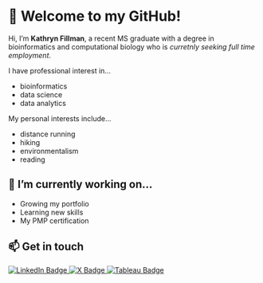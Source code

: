 # 👋 Welcome to my GitHub!
Hi, I’m **Kathryn Fillman**, a recent MS graduate with a degree in bioinformatics and computational biology who is *curretnly seeking full time employment*.

I have professional interest in...
- bioinformatics
- data science
- data analytics

My personal interests include...
- distance running
- hiking
- environmentalism
- reading
## 🌱 I’m currently working on...
- Growing my portfolio
- Learning new skills
- My PMP certification
## 📫 Get in touch
<div id="badges">
  <a href="https://www.linkedin.com/in/kfillman/">
    <img src="https://img.shields.io/badge/LinkedIn-blue?style=for-the-badge&logo=linkedin&logoColor=white" alt="LinkedIn Badge"/>
  </a>
  <a href="https://twitter.com/KathFillman">
    <img src="https://img.shields.io/badge/X_(Formerly_Twitter)-black?style=for-the-badge&logo=x&logoColor=white" alt="X Badge"/>
  </a>
  <a href="https://public.tableau.com/app/profile/kfillman/vizzes">
    <img src="https://img.shields.io/badge/Tableau_Public-purple?style=for-the-badge&logo=tableau&logoColor=white" alt="Tableau Badge"/>
</div>



<!---
kfillman/kfillman is a ✨ special ✨ repository because its `README.md` (this file) appears on your GitHub profile.
You can click the Preview link to take a look at your changes.
--->
